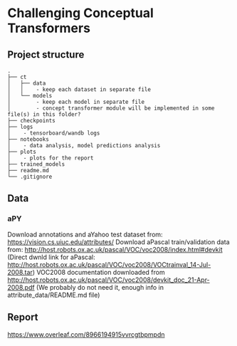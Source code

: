 # Challenging Conceptual Transformers

## Project structure

```
.
├── ct
│   ├── data
│   │    - keep each dataset in separate file
│   └── models
│        - keep each model in separate file
│        - concept transformer module will be implemented in some file(s) in this folder? 
├── checkpoints
├── logs
│    - tensorboard/wandb logs
├── notebooks
│    - data analysis, model predictions analysis
├── plots
│    - plots for the report
├── trained_models
├── readme.md
└── .gitignore
```

## Data

### aPY

Download annotations and aYahoo test dataset from: https://vision.cs.uiuc.edu/attributes/
Download aPascal train/validation data from: http://host.robots.ox.ac.uk/pascal/VOC/voc2008/index.html#devkit
(Direct dwnld link for aPascal: http://host.robots.ox.ac.uk/pascal/VOC/voc2008/VOCtrainval_14-Jul-2008.tar)
VOC2008 documentation downloaded from http://host.robots.ox.ac.uk/pascal/VOC/voc2008/devkit_doc_21-Apr-2008.pdf
(We probably do not need it, enough info in attribute_data/README.md file)

## Report

https://www.overleaf.com/8966194915vvrcgtbpmpdn